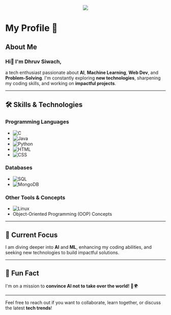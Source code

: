 <p align="center">
    <img src="https://readme-typing-svg.demolab.com/?lines=Eat.%20Sleep.%20Code.%20Repeat&font=Fira%20Code&center=true&width=440&height=45&color=f75c7e&vCenter=true&pause=1000&size=22" />
  </a>
</p>


# My Profile 🚀

## About Me
  
### Hi👋 I'm Dhruv Siwach,
a tech enthusiast passionate about **AI**, **Machine Learning**, **Web Dev**, and **Problem-Solving**. 
I'm constantly exploring **new technologies**, sharpening my coding skills, and working on **impactful projects**.

---

## 🛠 Skills & Technologies

### Programming Languages
- ![C](https://img.shields.io/badge/C-00599C?style=for-the-badge&logo=c&logoColor=white)  
- ![Java](https://img.shields.io/badge/Java-007396?style=for-the-badge&logo=java&logoColor=white)
- ![Python](https://img.shields.io/badge/Python-3776AB?style=for-the-badge&logo=python&logoColor=white)
- ![HTML](https://img.shields.io/badge/HTML5-E34F26?style=for-the-badge&logo=html5&logoColor=white)  
- ![CSS](https://img.shields.io/badge/CSS3-1572B6?style=for-the-badge&logo=css3&logoColor=white)   

### Databases
- ![SQL](https://img.shields.io/badge/SQL-316192?style=for-the-badge&logo=microsoft-sql-server&logoColor=white)  
- ![MongoDB](https://img.shields.io/badge/MongoDB-47A248?style=for-the-badge&logo=mongodb&logoColor=white)  

### Other Tools & Concepts
- ![Linux](https://img.shields.io/badge/Linux-FCC624?style=for-the-badge&logo=linux&logoColor=black)  
- Object-Oriented Programming (OOP) Concepts  

---

## 🌟 Current Focus
I am diving deeper into **AI** and **ML**, enhancing my coding abilities, and seeking new technologies to build impactful solutions.

---

## 🎉 Fun Fact
I'm on a mission to **convince AI not to take over the world!** 🤖🌍

---

Feel free to reach out if you want to collaborate, learn together, or discuss the latest **tech trends**!  
